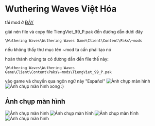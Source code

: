 
# Wuthering Waves Việt Hóa 

tải mod ở [ĐÂY](https://github.com/Lai-Hoang/wuwa-viet-hoa/releases)

giải nén file và copy file TiengViet_99_P.pak đến đường dẫn dưới đây
```console
\Wuthering Waves\Wuthering Waves Game\Client\Content\Paks\~mods
```
nếu không thấy thư mục tên ~mod ta cần phải tạo nó

hoàn thành chúng ta có đường dẫn đến file thế này:
```console
\Wuthering Waves\Wuthering Waves Game\Client\Content\Paks\~mods\TiengViet_99_P.pak
```
vào game và chuyển qua ngôn ngữ này "Español"
![Ảnh chụp màn hình](https://i.imgur.com/6vNzYKJ.png)
![Ảnh chụp màn hình](https://i.imgur.com/Q5joPug.png)
xong :)

## Ảnh chụp màn hình
![Ảnh chụp màn hình](https://i.imgur.com/oLXjeE9.png)
![Ảnh chụp màn hình](https://i.imgur.com/o0GN3Nr.png)
![Ảnh chụp màn hình](https://i.imgur.com/zpMWNVW.png)
![Ảnh chụp màn hình](https://i.imgur.com/SSr5TyW.png)
